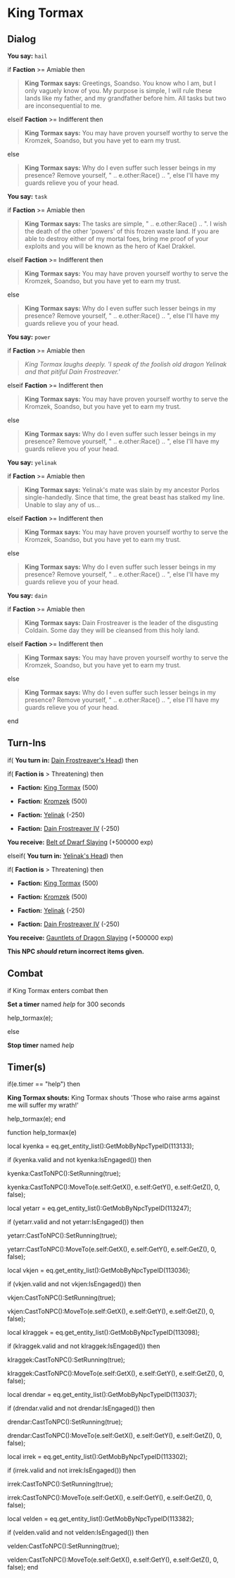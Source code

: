 # King Tormax



## Dialog

**You say:** `hail`



if **Faction** >= Amiable then



>**King Tormax says:** Greetings, Soandso. You know who I am, but I only vaguely know of you. My purpose is simple, I will rule these lands like my father, and my grandfather before him. All tasks but two are inconsequential to me.


elseif **Faction** >= Indifferent then



>**King Tormax says:** You may have proven yourself worthy to serve the Kromzek, Soandso, but you have yet to earn my trust.




else



>**King Tormax says:** Why do I even suffer such lesser beings in my presence? Remove yourself, " .. e.other:Race() .. ", else I'll have my guards relieve you of your head.


**You say:** `task`



if **Faction** >= Amiable then



>**King Tormax says:** The tasks are simple, " .. e.other:Race() .. ". I wish the death of the other 'powers' of this frozen waste land. If you are able to destroy either of my mortal foes, bring me proof of your exploits and you will be known as the hero of Kael Drakkel.


elseif **Faction** >= Indifferent then



>**King Tormax says:** You may have proven yourself worthy to serve the Kromzek, Soandso, but you have yet to earn my trust.




else



>**King Tormax says:** Why do I even suffer such lesser beings in my presence? Remove yourself, " .. e.other:Race() .. ", else I'll have my guards relieve you of your head.


**You say:** `power`



if **Faction** >= Amiable then



>*King Tormax laughs deeply. 'I speak of the foolish old dragon Yelinak and that pitiful Dain Frostreaver.'*


elseif **Faction** >= Indifferent then



>**King Tormax says:** You may have proven yourself worthy to serve the Kromzek, Soandso, but you have yet to earn my trust.




else



>**King Tormax says:** Why do I even suffer such lesser beings in my presence? Remove yourself, " .. e.other:Race() .. ", else I'll have my guards relieve you of your head.


**You say:** `yelinak`



if **Faction** >= Amiable then



>**King Tormax says:** Yelinak's mate was slain by my ancestor Porlos single-handedly.  Since that time, the great beast has stalked my line.  Unable to slay any of us...


elseif **Faction** >= Indifferent then



>**King Tormax says:** You may have proven yourself worthy to serve the Kromzek, Soandso, but you have yet to earn my trust.




else



>**King Tormax says:** Why do I even suffer such lesser beings in my presence? Remove yourself, " .. e.other:Race() .. ", else I'll have my guards relieve you of your head.


**You say:** `dain`



if **Faction** >= Amiable then



>**King Tormax says:** Dain Frostreaver is the leader of the disgusting Coldain.  Some day they will be cleansed from this holy land.


elseif **Faction** >= Indifferent then



>**King Tormax says:** You may have proven yourself worthy to serve the Kromzek, Soandso, but you have yet to earn my trust.




else



>**King Tormax says:** Why do I even suffer such lesser beings in my presence? Remove yourself, " .. e.other:Race() .. ", else I'll have my guards relieve you of your head.

end

## Turn-Ins







if( **You turn in:** [Dain Frostreaver's Head](/item/30501)) then 


if( **Faction is** > Threatening) then



* __Faction:__ [King Tormax](/faction/429) (500)



* __Faction:__ [Kromzek](/faction/448) (500)



* __Faction:__ [Yelinak](/faction/436) (-250)



* __Faction:__ [Dain Frostreaver IV](/faction/405) (-250)



 **You receive:**  [Belt of Dwarf Slaying](/item/25858) (+500000 exp)


elseif( **You turn in:** [Yelinak's Head](/item/24984)) then 


if( **Faction is** > Threatening) then



* __Faction:__ [King Tormax](/faction/429) (500)



* __Faction:__ [Kromzek](/faction/448) (500)



* __Faction:__ [Yelinak](/faction/436) (-250)



* __Faction:__ [Dain Frostreaver IV](/faction/405) (-250)



 **You receive:**  [Gauntlets of Dragon Slaying](/item/25857) (+500000 exp)


**This NPC *should* return incorrect items given.**

## Combat


if  King Tormax enters combat  then


**Set a timer** named *help* for 300 seconds


help_tormax(e);

else


**Stop timer** named *help*

## Timer(s)

if(e.timer == "help") then


**King Tormax shouts:** <span class="text-danger">King Tormax shouts 'Those who raise arms against me will suffer my wrath!'</span>


help_tormax(e);
end


function help_tormax(e)

local kyenka = eq.get_entity_list():GetMobByNpcTypeID(113133);



if (kyenka.valid and not kyenka:IsEngaged()) then


kyenka:CastToNPC():SetRunning(true);


kyenka:CastToNPC():MoveTo(e.self:GetX(), e.self:GetY(), e.self:GetZ(), 0, false);



local yetarr = eq.get_entity_list():GetMobByNpcTypeID(113247);



if (yetarr.valid and not yetarr:IsEngaged()) then


yetarr:CastToNPC():SetRunning(true);


yetarr:CastToNPC():MoveTo(e.self:GetX(), e.self:GetY(), e.self:GetZ(), 0, false);



local vkjen = eq.get_entity_list():GetMobByNpcTypeID(113036);



if (vkjen.valid and not vkjen:IsEngaged()) then


vkjen:CastToNPC():SetRunning(true);


vkjen:CastToNPC():MoveTo(e.self:GetX(), e.self:GetY(), e.self:GetZ(), 0, false);


local klraggek = eq.get_entity_list():GetMobByNpcTypeID(113098);



if (klraggek.valid and not klraggek:IsEngaged()) then


klraggek:CastToNPC():SetRunning(true);


klraggek:CastToNPC():MoveTo(e.self:GetX(), e.self:GetY(), e.self:GetZ(), 0, false);


local drendar = eq.get_entity_list():GetMobByNpcTypeID(113037);



if (drendar.valid and not drendar:IsEngaged()) then


drendar:CastToNPC():SetRunning(true);


drendar:CastToNPC():MoveTo(e.self:GetX(), e.self:GetY(), e.self:GetZ(), 0, false);


local irrek = eq.get_entity_list():GetMobByNpcTypeID(113302);



if (irrek.valid and not irrek:IsEngaged()) then


irrek:CastToNPC():SetRunning(true);


irrek:CastToNPC():MoveTo(e.self:GetX(), e.self:GetY(), e.self:GetZ(), 0, false);


local velden = eq.get_entity_list():GetMobByNpcTypeID(113382);



if (velden.valid and not velden:IsEngaged()) then


velden:CastToNPC():SetRunning(true);


velden:CastToNPC():MoveTo(e.self:GetX(), e.self:GetY(), e.self:GetZ(), 0, false);
end
